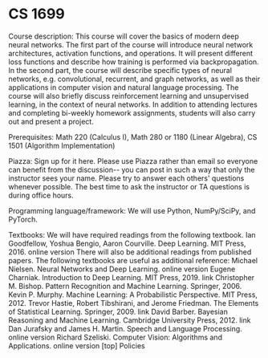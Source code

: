# CS 1699
Course description: This course will cover the basics of modern deep neural networks. The first part of the course will introduce neural network architectures, activation functions, and operations. It will present different loss functions and describe how training is performed via backpropagation. In the second part, the course will describe specific types of neural networks, e.g. convolutional, recurrent, and graph networks, as well as their applications in computer vision and natural language processing. The course will also briefly discuss reinforcement learning and unsupervised learning, in the context of neural networks. In addition to attending lectures and completing bi-weekly homework assignments, students will also carry out and present a project.

Prerequisites: Math 220 (Calculus I), Math 280 or 1180 (Linear Algebra), CS 1501 (Algorithm Implementation)

Piazza: Sign up for it here. Please use Piazza rather than email so everyone can benefit from the discussion-- you can post in such a way that only the instructor sees your name. Please try to answer each others' questions whenever possible. The best time to ask the instructor or TA questions is during office hours.

Programming language/framework: We will use Python, NumPy/SciPy, and PyTorch.

Textbooks: We will have required readings from the following textbook.
Ian Goodfellow, Yoshua Bengio, Aaron Courville. Deep Learning. MIT Press, 2016. online version
There will also be additional readings from published papers. The following textbooks are useful as additional reference:
Michael Nielsen. Neural Networks and Deep Learning. online version
Eugene Charniak. Introduction to Deep Learning. MIT Press, 2019. link
Christopher M. Bishop. Pattern Recognition and Machine Learning. Springer, 2006.
Kevin P. Murphy. Machine Learning: A Probabilistic Perspective. MIT Press, 2012.
Trevor Hastie, Robert Tibshirani, and Jerome Friedman. The Elements of Statistical Learning. Springer, 2009. link
David Barber. Bayesian Reasoning and Machine Learning. Cambridge University Press, 2012. link
Dan Jurafsky and James H. Martin. Speech and Language Processing. online version
Richard Szeliski. Computer Vision: Algorithms and Applications. online version
[top]
Policies

